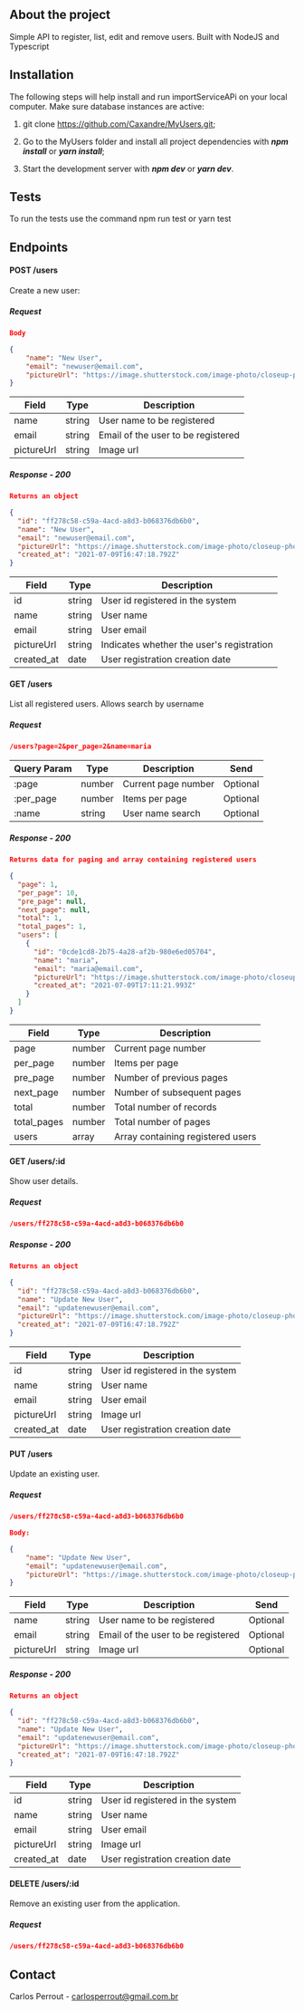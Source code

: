 ## About the project

Simple API to register, list, edit and remove users. Built with NodeJS and Typescript

## Installation

The following steps will help install and run importServiceAPi on your local computer. Make sure database instances are active:

1. git clone https://github.com/Caxandre/MyUsers.git;

2. Go to the MyUsers folder and install all project dependencies with **_npm install_** or **_yarn install_**;

3. Start the development server with **_npm dev_** or **_yarn dev_**.
## Tests

To run the tests use the command npm run test or yarn test

## Endpoints


#### POST /users

Create a new user:

##### Request
```json
Body

{
	"name": "New User",
	"email": "newuser@email.com",
	"pictureUrl": "https://image.shutterstock.com/image-photo/closeup-photo-amazing-short-hairdo-600w-1617540484.jpg"
}
```

| Field | Type | Description |
| ---- | ----- | --------- |
| name | string | User name to be registered
| email | string | Email of the user to be registered
| pictureUrl | string | Image url

##### Response - 200
```json
Returns an object

{
  "id": "ff278c58-c59a-4acd-a8d3-b068376db6b0",
  "name": "New User",
  "email": "newuser@email.com",
  "pictureUrl": "https://image.shutterstock.com/image-photo/closeup-photo-amazing-short-hairdo-600w-1617540484.jpg",
  "created_at": "2021-07-09T16:47:18.792Z"
}
```

| Field | Type | Description |
| ---- | ---- | ---------- |
| id | string | User id registered in the system |
| name | string | User name |
| email | string | User email |
| pictureUrl | string | Indicates whether the user's registration
| created_at | date | User registration creation date |

#### GET /users

List all registered users. Allows search by username

##### Request

```json
/users?page=2&per_page=2&name=maria
```

| Query Param | Type | Description | Send |
| ---- |------| ----------- | ------|
| :page | number | Current page number | Optional |
| :per_page | number | Items per page | Optional |
| :name | string | User name search | Optional |

##### Response - 200

```json
Returns data for paging and array containing registered users

{
  "page": 1,
  "per_page": 10,
  "pre_page": null,
  "next_page": null,
  "total": 1,
  "total_pages": 1,
  "users": [
    {
      "id": "0cde1cd8-2b75-4a28-af2b-980e6ed05704",
      "name": "maria",
      "email": "maria@email.com",
      "pictureUrl": "https://image.shutterstock.com/image-photo/closeup-photo-amazing-short-hairdo-600w-1617540484.jpg",
      "created_at": "2021-07-09T17:11:21.993Z"
    }
  ]
}
```

| Field | Type | Description |
| ---- | ---- | ---------- |
| page | number | Current page number |
| per_page | number | Items per page |
| pre_page | number | Number of previous pages |
| next_page | number |Number of subsequent pages |
| total | number | Total number of records |
| total_pages | number | Total number of pages |
| users | array | Array containing registered users |

#### GET /users/:id

Show user details.

##### Request

```json
/users/ff278c58-c59a-4acd-a8d3-b068376db6b0
```
##### Response - 200
```json
Returns an object

{
  "id": "ff278c58-c59a-4acd-a8d3-b068376db6b0",
  "name": "Update New User",
  "email": "updatenewuser@email.com",
  "pictureUrl": "https://image.shutterstock.com/image-photo/closeup-photo-amazing-short-hairdo-600w-1617540484.jpg",
  "created_at": "2021-07-09T16:47:18.792Z"
}
```

| Field | Type | Description |
| ---- | ---- | ---------- |
| id | string | User id registered in the system |
| name | string | User name |
| email | string | User email |
| pictureUrl | string | Image url
| created_at | date | User registration creation date |

#### PUT /users

Update an existing user.
##### Request

```json
/users/ff278c58-c59a-4acd-a8d3-b068376db6b0

Body:

{
	"name": "Update New User",
	"email": "updatenewuser@email.com",
	"pictureUrl": "https://image.shutterstock.com/image-photo/closeup-photo-amazing-short-hairdo-600w-1617540484.jpg"
}
```

| Field | Type | Description | Send |
| ---- | ----- | --------- | ----- |
| name | string | User name to be registered | Optional |
| email | string | Email of the user to be registered | Optional |
| pictureUrl | string | Image url | Optional |

##### Response - 200
```json
Returns an object

{
  "id": "ff278c58-c59a-4acd-a8d3-b068376db6b0",
  "name": "Update New User",
  "email": "updatenewuser@email.com",
  "pictureUrl": "https://image.shutterstock.com/image-photo/closeup-photo-amazing-short-hairdo-600w-1617540484.jpg",
  "created_at": "2021-07-09T16:47:18.792Z"
}
```

| Field | Type | Description |
| ---- | ---- | ---------- |
| id | string | User id registered in the system |
| name | string | User name |
| email | string | User email |
| pictureUrl | string | Image url
| created_at | date | User registration creation date |


#### DELETE /users/:id

Remove an existing user from the application.

##### Request

```json
/users/ff278c58-c59a-4acd-a8d3-b068376db6b0
```

## Contact

Carlos Perrout - carlosperrout@gmail.com.br
